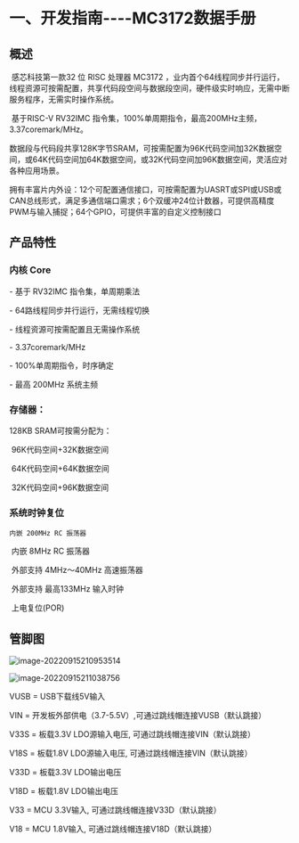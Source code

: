 # 一、开发指南----MC3172数据手册

## 概述

​		感芯科技第一款32 位 RISC 处理器 MC3172 ，业内首个64线程同步并行运行，线程资源可按需配置，共享代码段空间与数据段空间，硬件级实时响应，无需中断服务程序，无需实时操作系统。

​		基于RISC-V RV32IMC 指令集，100%单周期指令，最高200MHz主频，3.37coremark/MHz。

​		数据段与代码段共享128K字节SRAM，可按需配置为96K代码空间加32K数据空间，或64K代码空间加64K数据空间，或32K代码空间加96K数据空间，灵活应对各种应用场景。

​		拥有丰富片内外设：12个可配置通信接口，可按需配置为UASRT或SPI或USB或CAN总线形式，满足多通信端口需求；6个双缓冲24位计数器，可提供高精度PWM与输入捕捉；64个GPIO，可提供丰富的自定义控制接口

## 产品特性

### 内核 Core

\- 基于 RV32IMC 指令集，单周期乘法

\- 64路线程同步并行运行，无需线程切换

\- 线程资源可按需配置且无需操作系统

\- 3.37coremark/MHz

\- 100%单周期指令，时序确定

\- 最高 200MHz 系统主频

### 存储器：

128KB SRAM可按需分配为：

​		96K代码空间+32K数据空间

​		64K代码空间+64K数据空间

​		32K代码空间+96K数据空间

### 系统时钟复位

   	内嵌 200MHz RC 振荡器

​		内嵌 8MHz RC 振荡器

​		外部支持 4MHz～40MHz 高速振荡器

​		外部支持 最高133MHz 输入时钟

​		上电复位(POR)

## 管脚图

![image-20220915210953514](C:\Users\zxr021109\AppData\Roaming\Typora\typora-user-images\image-20220915210953514.png)

![image-20220915211038756](C:\Users\zxr021109\AppData\Roaming\Typora\typora-user-images\image-20220915211038756.png)

VUSB = USB下载线5V输入

VIN = 开发板外部供电（3.7-5.5V）,可通过跳线帽连接VUSB（默认跳接）

V33S = 板载3.3V LDO源输入电压, 可通过跳线帽连接VIN（默认跳接）

V18S = 板载1.8V LDO源输入电压, 可通过跳线帽连接VIN（默认跳接）

V33D = 板载3.3V LDO输出电压

V18D = 板载1.8V LDO输出电压

V33 = MCU 3.3V输入, 可通过跳线帽连接V33D（默认跳接）

V18 = MCU 1.8V输入, 可通过跳线帽连接V18D（默认跳接）